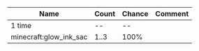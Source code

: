 | Name                   | Count | Chance | Comment |
| ---------------------- | ----- | ------ | ------- |
| 1 time                 |    -- |     -- |         |
| minecraft:glow_ink_sac |  1..3 |   100% |         |